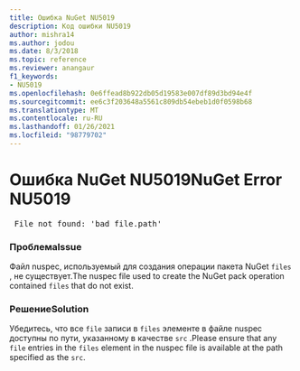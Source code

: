 ```yaml
---
title: Ошибка NuGet NU5019
description: Код ошибки NU5019
author: mishra14
ms.author: jodou
ms.date: 8/3/2018
ms.topic: reference
ms.reviewer: anangaur
f1_keywords:
- NU5019
ms.openlocfilehash: 0e6ffead8b922db05d19583e007df89d3bd94e4f
ms.sourcegitcommit: ee6c3f203648a5561c809db54ebeb1d0f0598b68
ms.translationtype: MT
ms.contentlocale: ru-RU
ms.lasthandoff: 01/26/2021
ms.locfileid: "98779702"
---
```

# <a name="nuget-error-nu5019"></a><span data-ttu-id="fc70f-103">Ошибка NuGet NU5019</span><span class="sxs-lookup"><span data-stu-id="fc70f-103">NuGet Error NU5019</span></span>
<pre> File not found: 'bad_file.path'</pre>

### <a name="issue"></a><span data-ttu-id="fc70f-104">Проблема</span><span class="sxs-lookup"><span data-stu-id="fc70f-104">Issue</span></span>

<span data-ttu-id="fc70f-105">Файл nuspec, используемый для создания операции пакета NuGet `files` , не существует.</span><span class="sxs-lookup"><span data-stu-id="fc70f-105">The nuspec file used to create the NuGet pack operation contained `files` that do not exist.</span></span>


### <a name="solution"></a><span data-ttu-id="fc70f-106">Решение</span><span class="sxs-lookup"><span data-stu-id="fc70f-106">Solution</span></span>

<span data-ttu-id="fc70f-107">Убедитесь, что все `file` записи в `files` элементе в файле nuspec доступны по пути, указанному в качестве `src` .</span><span class="sxs-lookup"><span data-stu-id="fc70f-107">Please ensure that any `file` entries in the `files` element in the nuspec file is available at the path specified as the `src`.</span></span>

